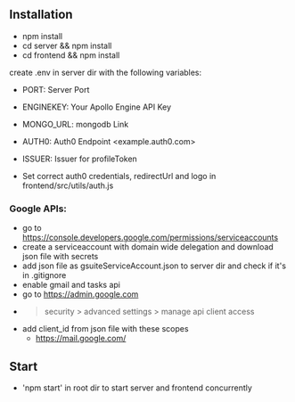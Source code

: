 ## Installation

* npm install
* cd server && npm install
* cd frontend && npm install

create .env in server dir with the following variables:

* PORT: Server Port
* ENGINEKEY: Your Apollo Engine API Key
* MONGO_URL: mongodb Link
* AUTH0: Auth0 Endpoint <example.auth0.com>
* ISSUER: Issuer for profileToken

* Set correct auth0 credentials, redirectUrl and logo in frontend/src/utils/auth.js

### Google APIs:

* go to https://console.developers.google.com/permissions/serviceaccounts
* create a serviceaccount with domain wide delegation and download json file with secrets
* add json file as gsuiteServiceAccount.json to server dir and check if it's in .gitignore
* enable gmail and tasks api
* go to https://admin.google.com
* > security > advanced settings > manage api client access
* add client_id from json file with these scopes
  * https://mail.google.com/

## Start

* 'npm start' in root dir to start server and frontend concurrently
